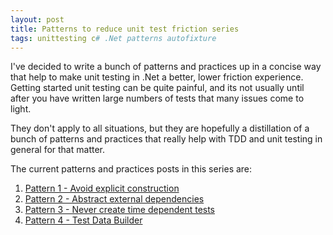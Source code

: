 ```yaml
---
layout: post
title: Patterns to reduce unit test friction series
tags: unittesting c# .Net patterns autofixture 
---
```


I've decided to write a bunch of patterns and practices up in a concise way that help to make unit testing in .Net a better, lower friction experience. Getting started unit testing can be quite painful, and its not usually until after you have written large numbers of tests that many issues come to light.

They don't apply to all situations, but they are hopefully a distillation of a bunch of patterns and practices that really help with TDD and unit testing in general for that matter.

The current patterns and practices posts in this series are:

1. [Pattern 1 - Avoid explicit construction](http://www.garethrepton.com/Reduce-Unit-Test-Friction-Pattern-1-Avoid-explicit-construction/)
2. [Pattern 2 - Abstract external dependencies](http://www.garethrepton.com/Reduce-Unit-Test-Friction-Pattern-2-Abstract-External-Dependencies/)
3. [Pattern 3 - Never create time dependent tests](http://www.garethrepton.com/Reduce-unit-test-friction-patterns-3-Never-create-time-dependent-tests/)
4. [Pattern 4 - Test Data Builder](http://www.garethrepton.com/Reduce-unit-test-friction-patterns-4-Test-Data-Builder/)







